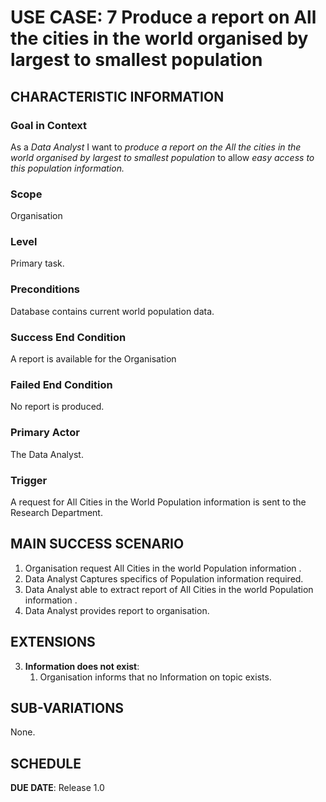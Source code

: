 # USE CASE: 7 Produce a report on All the cities in the world organised by largest to smallest population

## CHARACTERISTIC INFORMATION

### Goal in Context

As a *Data Analyst* I want to *produce a report on the All the cities in the world organised by largest to smallest population* to allow *easy access to this population information.*

### Scope

Organisation 

### Level

Primary task.

### Preconditions

Database contains current world population data.

### Success End Condition

A report is available for the Organisation 

### Failed End Condition

No report is produced.

### Primary Actor

The Data Analyst.

### Trigger

A request for All Cities in the World Population information is sent to the Research Department.

## MAIN SUCCESS SCENARIO

1. Organisation request All Cities in the world Population information .
2. Data Analyst Captures specifics of Population information required.
3. Data Analyst able to extract report of All Cities in the world Population information .
4. Data Analyst provides report to organisation.


## EXTENSIONS

3. **Information does not exist**:
   1. Organisation informs that no Information on topic exists.

## SUB-VARIATIONS

None.

## SCHEDULE

**DUE DATE**: Release 1.0
